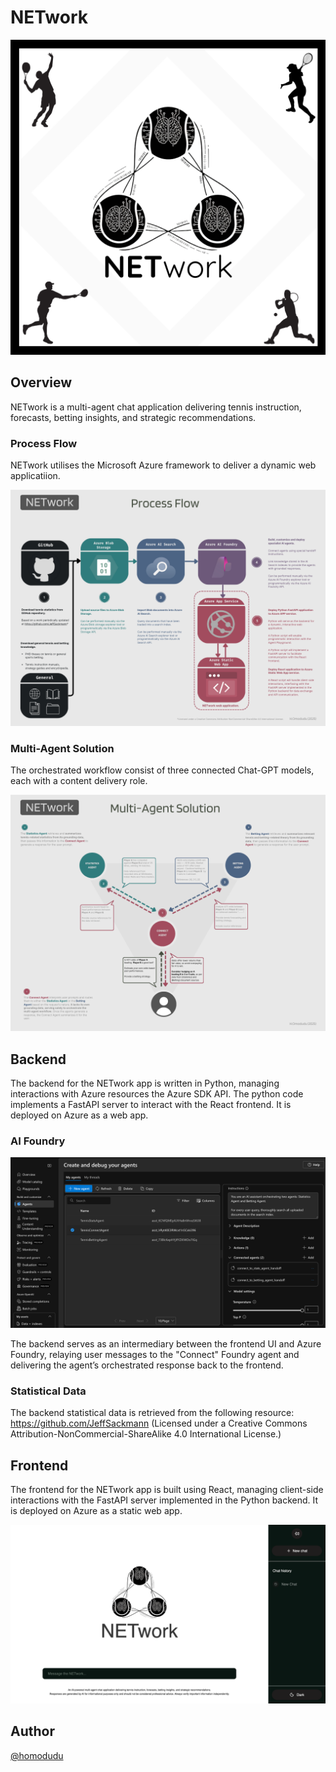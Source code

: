 # NETwork
![alt text](https://github.com/homodudu/Machine-Learning/blob/main/NETwork/_documentation/NETwork%20Poster.png)

## Overview
NETwork is a multi-agent chat application delivering tennis instruction, forecasts, betting insights, and strategic recommendations.

### Process Flow
NETwork utilises the Microsoft Azure framework to deliver a dynamic web applicatiion.

![alt text](https://github.com/homodudu/Machine-Learning/blob/main/NETwork/_documentation/Process%20Flow.png)

### Multi-Agent Solution
The orchestrated workflow consist of three connected Chat-GPT models, each with a content delivery role. 

![alt text](https://github.com/homodudu/Machine-Learning/blob/main/NETwork/_documentation/Multi-Agent%20Solution.png)

## Backend
The backend for the NETwork app is written in Python, managing interactions with Azure resources the Azure SDK API. The python code implements a FastAPI server to interact with the React frontend. It is deployed on Azure as a web app. 

### AI Foundry

![alt text](https://github.com/homodudu/Machine-Learning/blob/main/NETwork/_documentation/Foundry%20Portal.png)

The backend serves as an intermediary between the frontend UI and Azure Foundry, relaying user messages to the "Connect" Foundry agent and delivering the agent’s orchestrated response back to the frontend.

### Statistical Data
The backend statistical data is retrieved from the following resource:
https://github.com/JeffSackmann (Licensed under a Creative Commons Attribution-NonCommercial-ShareAlike 4.0 International License.)

## Frontend
The frontend for the NETwork app is built using React, managing client-side interactions with the FastAPI server implemented in the Python backend. It is deployed on Azure as a static web app.

![alt text](https://github.com/homodudu/Machine-Learning/blob/main/NETwork/_documentation/NETwork%20Frontend%20React.png)

## Author
[@homodudu](https://github.com/homodudu)
